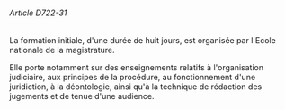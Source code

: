 ###### Article D722-31

La formation initiale, d'une durée de huit jours, est organisée par l'Ecole nationale de la magistrature.

Elle porte notamment sur des enseignements relatifs à l'organisation judiciaire, aux principes de la procédure, au fonctionnement d'une juridiction, à la déontologie, ainsi qu'à la technique de rédaction des jugements et de tenue d'une audience.

